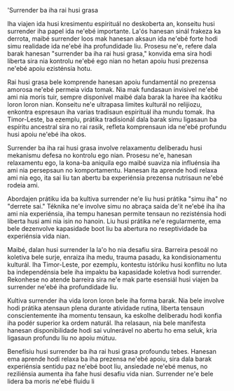 'Surrender ba iha rai husi grasa

Iha viajen ida husi kresimentu espirituál no deskoberta an, konseitu husi surrender iha papel ida ne'ebé importante. La'ós hanesan sinál frakeza ka derrota, maibé surrender loos mak hanesan aksaun ida ne'ebé forte hodi simu realidade ida ne'ebé iha profundidade liu. Prosesu ne'e, refere dala barak hanesan "surrender ba iha rai husi grasa," konvida ema sira hodi liberta sira nia kontrolu ne'ebé ego nian no hetan apoiu husi prezensa ne'ebé apoiu ezisténsia hotu.

Rai husi grasa bele komprende hanesan apoiu fundamentál no prezensa amorosa ne'ebé permeia vida tomak. Nia mak fundasaun invisivel ne'ebé ami nia moris tuir, sempre disponível maibé dala barak la haree iha kaótiku loron loron nian. Konseitu ne'e ultrapasa limites kulturál no relijiozu, enkontra espresaun iha varias tradisaun espirituál iha mundu tomak. Iha Timor-Leste, ba ezemplu, prátika tradisionál dala barak simu ligasaun ba espíritu ancestral sira no rai rasik, refleta komprensaun ida ne'ebé profundu husi apoiu ne'ebé iha okos.

Surrender ba iha rai husi grasa involve relaxamentu deliberadu husi mekanismu defesa no kontrolu ego nian. Prosesu ne'e, hanesan relaxamentu ego, la kona-ba aniquila ego maibé suaviza nia influénsia iha ami nia persepsaun no komportamentu. Hanesan ita aprende hodi relaxa ami nia ego, ita sai liu tan abertu ba experiénsia prezensa nutrisaun ne'ebé rodeia ami.

Abordajen prátiku ida ba kultiva surrender ne'e liu husi prátika "simu iha" no "derrete sai." Téknika ne'e involve simu no abraça saida de'it ne'ebé iha iha ami nia experiénsia, iha tempu hanesan permite tensaun no rezisténsia hodi liberta husi ami nia isin no hanoin. Liu husi prátika ne'e regularmente, ema bele dezenvolve kapasidade boot liu ba abertura no reseptividade ba experiénsia vida nian.

Maibé, dalan husi surrender la la'o ho nia desafiu sira. Barreira pesoál no koletiva bele surje, enraiza iha medu, trauma pasadu, ka kondisionamentu kulturál. Iha Timor-Leste, por ezemplu, kontestu istóriku husi konflitu no luta ba independénsia bele iha impaktu ba kapasidade koletiva hodi surrender. Rekonhese no atende barreira sira ne'e mak parte esensiál husi viajen ba surrender ne'ebé iha profundidade liu.

Kultiva surrender iha vida loron loron bele iha forma barak. Nia bele involve hodi prátika atensaun plena durante atividade rutina, liberta tensaun conscientemente iha momentu tensaun, ka eskolhe deliberadu hodi konfia iha podér superior ka ordem naturál. Iha relasaun, nia bele manifesta hanesan disponibilidade hodi sai vulnerável no abertu ho ema seluk, kria ligasaun profundu liu no apoiu mútuu.

Benefísiu husi surrender ba iha rai husi grasa profoundu tebes. Hanesan ema aprende hodi relaxa ba iha prezensa ne'ebé apoiu, sira dala barak experiénsia sentidu paz ne'ebé boot liu, ansiedade ne'ebé menus, no reziliénsia aumenta iha fahe husi desafiu vida nian. Surrender ne'e bele lidera ba moris ne'ebé fluidu li